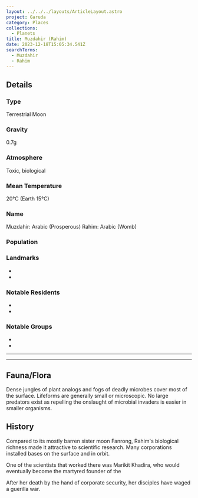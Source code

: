 ```yaml
---
layout: ../../../layouts/ArticleLayout.astro
project: Garuda
category: Places
collections:
  - Planets
title: Muzdahir (Rahim)
date: 2023-12-18T15:05:34.541Z
searchTerms:
  - Muzdahir
  - Rahim
---
```

## Details

### Type

Terrestrial Moon

### Gravity

0.7g

### Atmosphere

Toxic, biological

### Mean Temperature

20°C (Earth 15°C)

### Name

Muzdahir: Arabic (Prosperous)
Rahim: Arabic (Womb)

### Population


### Landmarks
* 
* 

### Notable Residents
* 
* 

### Notable Groups  
* 
* 

[use double horizontal rule to add a details pane]::
_____
_____

## Fauna/Flora

Dense jungles of plant analogs and fogs of deadly microbes cover most of the surface. Lifeforms are generally small or microscopic. No large predators exist as repelling the onslaught of microbial invaders is easier in smaller organisms.

## History

Compared to its mostly barren sister moon Fanrong, Rahim's biological richness made it attractive to scientific research. Many corporations installed bases on the surface and in orbit.

One of the scientists that worked there was Marikit Khadira, who would eventually become the martyred founder of the 

After her death by the hand of corporate security, her disciples have waged a guerilla war.
